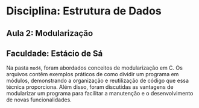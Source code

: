 # Disciplina: Estrutura de Dados
## Aula 2: Modularização
## Faculdade: Estácio de Sá

Na pasta `mod4`, foram abordados conceitos de modularização em C. Os arquivos contêm exemplos práticos de como dividir um programa em módulos, demonstrando a organização e reutilização de código que essa técnica proporciona. Além disso, foram discutidas as vantagens de modularizar um programa
para facilitar a manutenção e o desenvolvimento de novas funcionalidades.